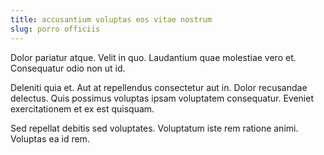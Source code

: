```yaml
---
title: accusantium voluptas eos vitae nostrum
slug: porro officiis
---
```


Dolor pariatur atque. Velit in quo. Laudantium quae molestiae vero et. Consequatur odio non ut id.

Deleniti quia et. Aut at repellendus consectetur aut in. Dolor recusandae delectus. Quis possimus voluptas ipsam voluptatem consequatur. Eveniet exercitationem et ex est quisquam.

Sed repellat debitis sed voluptates. Voluptatum iste rem ratione animi. Voluptas ea id rem.
